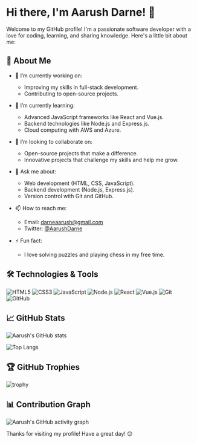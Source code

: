 # Hi there, I'm Aarush Darne! 👋

Welcome to my GitHub profile! I'm a passionate software developer with a love for coding, learning, and sharing knowledge. Here's a little bit about me:

## 🚀 About Me

- 🔭 I’m currently working on: 
  - Improving my skills in full-stack development.
  - Contributing to open-source projects.

- 🌱 I’m currently learning:
  - Advanced JavaScript frameworks like React and Vue.js.
  - Backend technologies like Node.js and Express.js.
  - Cloud computing with AWS and Azure.

- 👯 I’m looking to collaborate on:
  - Open-source projects that make a difference.
  - Innovative projects that challenge my skills and help me grow.

- 💬 Ask me about:
  - Web development (HTML, CSS, JavaScript).
  - Backend development (Node.js, Express.js).
  - Version control with Git and GitHub.

- 📫 How to reach me:
  - Email: darneaarush@gmail.com
  - Twitter: [@AarushDarne](https://twitter.com/AarushDarne)

- ⚡ Fun fact:
  - I love solving puzzles and playing chess in my free time.

## 🛠️ Technologies & Tools

![HTML5](https://img.shields.io/badge/-HTML5-E34F26?style=flat-square&logo=html5&logoColor=white)
![CSS3](https://img.shields.io/badge/-CSS3-1572B6?style=flat-square&logo=css3)
![JavaScript](https://img.shields.io/badge/-JavaScript-F7DF1E?style=flat-square&logo=javascript&logoColor=black)
![Node.js](https://img.shields.io/badge/-Node.js-339933?style=flat-square&logo=node.js&logoColor=white)
![React](https://img.shields.io/badge/-React-61DAFB?style=flat-square&logo=react&logoColor=black)
![Vue.js](https://img.shields.io/badge/-Vue.js-4FC08D?style=flat-square&logo=vue.js&logoColor=white)
![Git](https://img.shields.io/badge/-Git-F05032?style=flat-square&logo=git&logoColor=white)
![GitHub](https://img.shields.io/badge/-GitHub-181717?style=flat-square&logo=github)

## 📈 GitHub Stats

![Aarush's GitHub stats](https://github-readme-stats.vercel.app/api?username=AarushDarne&show_icons=true&theme=radical)

![Top Langs](https://github-readme-stats.vercel.app/api/top-langs/?username=AarushDarne&layout=compact&theme=radical)

## 🏆 GitHub Trophies

![trophy](https://github-profile-trophy.vercel.app/?username=AarushDarne&theme=onedark)

## 📊 Contribution Graph

![Aarush's GitHub activity graph](https://activity-graph.herokuapp.com/graph?username=AarushDarne&theme=redical)

Thanks for visiting my profile! Have a great day! 😊
